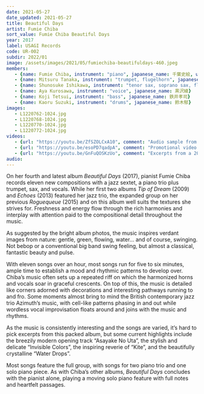 ```yaml
---
date: 2021-05-27
date_updated: 2021-05-27
title: Beautiful Days
artist: Fumie Chiba
sort_value: Fumie Chiba Beautiful Days
year: 2017
label: USAGI Records
code: UR-002
subdir: 2022/01
image: /assets/images/2021/05/fumiechiba-beautifuldays-460.jpeg
members:
   - {name: Fumie Chiba, instrument: "piano", japanese_name: 千葉史絵, url: "http://fumiechiba.com"}
   - {name: Mitsuru Tanaka, instrument: "trumpet, flugelhorn", japanese_name: 田中充}
   - {name: Shunosuke Ishikawa, instrument: "tenor sax, soprano sax, flute", japanese_name: 石川周之介}
   - {name: Aya Kurosawa, instrument: "voice", japanese_name: 黒沢綾}
   - {name: Koji Tetsui, instrument: "bass", japanese_name: 鉄井孝司}
   - {name: Kaoru Suzuki, instrument: "drums", japanese_name: 鈴木郁}
images:
   - L1220762-1024.jpg
   - L1220768-1024.jpg
   - L1220770-1024.jpg
   - L1220772-1024.jpg
videos: 
   - {url: "https://youtu.be/ZfSZOLCxA10", comment: "Audio sample from “朝焼けの歌” (Asayake No Uta), the first track on the album"}
   - {url: "https://youtu.be/esoPD7qadpA", comment: "Promotional video related to this album release"}
   - {url: "https://youtu.be/GnFuQOSKzUo", comment: "Excerpts from a 2019 live performance of the Fumie Chiba Trio"}
audio:
---
```

On her fourth and latest album *Beautiful Days* (2017), pianist Fumie Chiba records eleven new compositions with a jazz sextet, a piano trio plus trumpet, sax, and vocals. While her first two albums *Tip of Dream* (2009) and *Echoes* (2013) featured her jazz trio, the expanded group on her previous *Roguequeue* (2015) and on this album well suits the textures she strives for. Freshness and energy flow through the rich harmonies and interplay with attention paid to the compositional detail throughout the music.

As suggested by the bright album photos, the music inspires verdant images from nature: gentle, green, flowing, water... and of course, swinging. Not bebop or a conventional big band swing feeling, but almost a classical, fantastic beauty and pulse.

With eleven songs over an hour, most songs run for five to six minutes, ample time to establish a mood and rhythmic patterns to develop over. Chiba’s music often sets up a repeated riff on which the harmonized horns and vocals soar in graceful crescents. On top of this, the music is detailed like corners adorned with decorations and interesting pathways running to and fro. Some moments almost bring to mind the British contemporary jazz trio Azimuth’s music, with cell-like patterns phasing in and out while wordless vocal improvisation floats around and joins with the music and rhythms.

As the music is consistently interesting and the songs are varied, it’s hard to pick excerpts from this packed album, but some current highlights include the breezily modern opening track “Asayake No Uta”, the stylish and delicate “Invisible Colors”, the inspiring reverie of “Kite”, and the beautifully crystalline “Water Drops”.

Most songs feature the full group, with songs for two piano trio and one solo piano piece. As with Chiba’s other albums, *Beautiful Days* concludes with the pianist alone, playing a moving solo piano feature with full notes and heartfelt passages.




